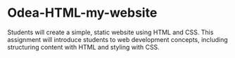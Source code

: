 # Odea-HTML-my-website
Students will create a simple, static website using HTML and CSS. This assignment will introduce students to web development concepts, including structuring content with HTML and styling with CSS.
